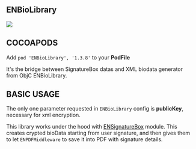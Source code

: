 ## ENBioLibrary

![](https://badgen.net/badge/stable/1.3.8/blue)

## COCOAPODS

Add `pod 'ENBioLibrary', '1.3.8'` to your **PodFile**

It's the bridge between SignatureBox datas and XML biodata generator from ObjC ENBioLibrary.

## BASIC USAGE

The only one parameter requested in `ENBioLibrary` config is **publicKey**, necessary for xml encryption.

This library works under the hood with [ENSignatureBox](../ENSignatureBox/README.md) module. This creates crypted bioData starting from user signature, and then gives them to let `ENPDFMiddleware` to save it into PDF with signature details.
